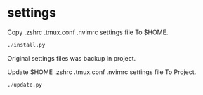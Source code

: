 # settings

Copy .zshrc .tmux.conf .nvimrc  settings file To $HOME.

``` python
./install.py
```

Original settings files was backup in project.





Update $HOME .zshrc .tmux.conf .nvimrc  settings file To Project.

``` python
./update.py
```
